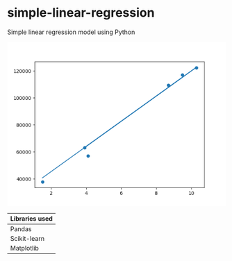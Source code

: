 # simple-linear-regression
Simple linear regression model using Python

![image](plot.png)

|Libraries used|
|---|
|Pandas|
|Scikit-learn|
|Matplotlib|